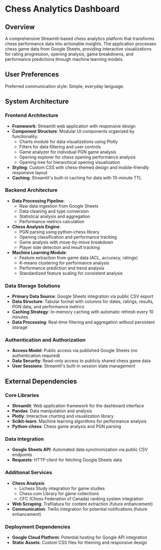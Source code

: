 # Chess Analytics Dashboard

## Overview

A comprehensive Streamlit-based chess analytics platform that transforms chess performance data into actionable insights. The application processes chess game data from Google Sheets, providing interactive visualizations for rating progression, opening analysis, game breakdowns, and performance predictions through machine learning models.

## User Preferences

Preferred communication style: Simple, everyday language.

## System Architecture

### Frontend Architecture
- **Framework**: Streamlit web application with responsive design
- **Component Structure**: Modular UI components organized by functionality:
  - Charts module for data visualizations using Plotly
  - Filters for data filtering and user controls
  - Game analyzer for individual PGN game analysis
  - Opening explorer for chess opening performance analysis
  - Opening tree for hierarchical opening visualization
- **Styling**: Custom CSS with chess-themed design and mobile-friendly responsive layout
- **Caching**: Streamlit's built-in caching for data with 10-minute TTL

### Backend Architecture
- **Data Processing Pipeline**: 
  - Raw data ingestion from Google Sheets
  - Data cleaning and type conversion
  - Statistical analysis and aggregation
  - Performance metrics calculation
- **Chess Analysis Engine**: 
  - PGN parsing using python-chess library
  - Opening classification and performance tracking
  - Game analysis with move-by-move breakdown
  - Player side detection and result tracking
- **Machine Learning Module**:
  - Feature extraction from game data (ACL, accuracy, ratings)
  - K-means clustering for performance analysis
  - Performance prediction and trend analysis
  - Standardized feature scaling for consistent analysis

### Data Storage Solutions
- **Primary Data Source**: Google Sheets integration via public CSV export
- **Data Structure**: Tabular format with columns for dates, ratings, results, PGN data, and performance metrics
- **Caching Strategy**: In-memory caching with automatic refresh every 10 minutes
- **Data Processing**: Real-time filtering and aggregation without persistent storage

### Authentication and Authorization
- **Access Model**: Public access via published Google Sheets (no authentication required)
- **Data Security**: Read-only access to publicly shared chess game data
- **User Sessions**: Streamlit's built-in session state management

## External Dependencies

### Core Libraries
- **Streamlit**: Web application framework for the dashboard interface
- **Pandas**: Data manipulation and analysis
- **Plotly**: Interactive charting and visualization library
- **Scikit-learn**: Machine learning algorithms for performance analysis
- **Python-chess**: Chess game analysis and PGN parsing

### Data Integration
- **Google Sheets API**: Automated data synchronization via public CSV endpoints
- **Requests**: HTTP client for fetching Google Sheets data

### Additional Services
- **Chess Analysis**: 
  - Lichess Study integration for game studies
  - Chess.com Library for game collections
  - CFC (Chess Federation of Canada) ranking system integration
- **Web Scraping**: Trafilatura for content extraction (future enhancement)
- **Communication**: Twilio integration for potential notifications (future enhancement)

### Deployment Dependencies
- **Google Cloud Platform**: Potential hosting for Google API integration
- **Static Assets**: Custom CSS files for theming and responsive design